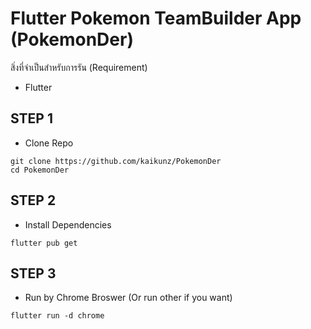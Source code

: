 # Flutter Pokemon TeamBuilder App (PokemonDer)

สิ่งที่จำเป็นสำหรับการรัน (Requirement)
- Flutter

## STEP 1 
- Clone Repo
```
git clone https://github.com/kaikunz/PokemonDer
cd PokemonDer
```

## STEP 2
- Install Dependencies
```
flutter pub get
```

## STEP 3
- Run by Chrome Broswer (Or run other if you want)
```
flutter run -d chrome
```
